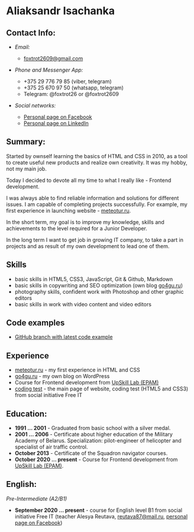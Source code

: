 # Aliaksandr Isachanka

## Contact Info: 

* _Email:_ 
    * foxtrot2609@gmail.com

* _Phone and Messenger App:_ 
    * +375 29 776 79 85 (viber, telegram)
    * +375 25 670 97 50 (whatsapp, telegram)
    * Telegram: @foxtrot26 or @foxtrot2609

* _Social networks:_
    * [Personal page on Facebook](https://www.facebook.com/people/Alexandr-Isachenko/100004995227722)
    * [Personal page on LinkedIn](https://www.linkedin.com/in/alexandr-isachenko-5548b39a)
    

## Summary:
Started by ownself learning the basics of HTML and CSS in 2010, as a tool to create useful new products and realize own creativity. It was my hobby, not my main job.  

Today I decided to devote all my time to what I really like - Frontend development. 

I was always able to find reliable information and solutions for different issues. I am capable of completing projects successfully. For example, my first experience in launching website - [meteotur.ru](http://www.meteotur.ru/index.php).

In the short term, my goal is to improve my knowledge, skills and achievements to the level required for a Junior Developer. 

In the long term I want to get job in growing IT company, to take a part in projects and as result of my own development to lead one of them.
    
## Skills 
* basic skills in HTML5, CSS3, JavaScript, Git & Github, Markdown
* basic skills in copywriting and SEO optimization (own blog [go4gu.ru](https://go4gu.ru/))
* photography skills, confident work with Photoshop and other graphic editors
* basic skills in work with video content and video editors

## Code examples 
* [GitHub branch with latest code example](https://github.com/foxtrot2609/Example_of_last_work)

## Experience 
* [meteotur.ru](http://www.meteotur.ru/index.php) - my first experience in HTML and CSS
* [go4gu.ru](https://go4gu.ru/) - my own blog on WordPress
* Course for Frontend development from [UpSkill Lab (EPAM)](https://careers.epam.by/training/upskilllab)
* [coding test](https://github.com/foxtrot2609/Example_of_last_work) - the main page of website, coding test (HTML5 and CSS3) from social initiative Free IT

## Education: 
* __1991 ... 2001__ - Graduated from basic school with a silver medal.
* __2001 ... 2006__ - Certificate about higher education of the Military Academy of Belarus. Specialization: pilot-engineer of helicopter and specialist of air traffic control.
* __October 2013__ - Certificate of the Squadron navigator courses.
* __October 2020 ... present__ - Course for Frontend development from [UpSkill Lab (EPAM)](https://careers.epam.by/training/upskilllab).

## English: 
_Pre-Intermediate (A2/B1)_

* __September 2020 ... present__ - course for English level B1 from social initiative Free IT (teacher Alesya Reutava, reutava87@mail.ru, [personal page on Facebook](https://www.facebook.com/Aeany-?aooiaa-220567345931997))
